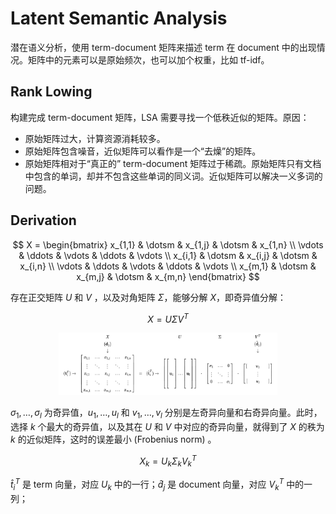# Latent Semantic Analysis

潜在语义分析，使用 term-document 矩阵来描述 term 在 document 中的出现情况。矩阵中的元素可以是原始频次，也可以加个权重，比如 tf-idf。

## Rank Lowing

构建完成 term-document 矩阵，LSA 需要寻找一个低秩近似的矩阵。原因：

- 原始矩阵过大，计算资源消耗较多。
- 原始矩阵包含噪音，近似矩阵可以看作是一个“去燥”的矩阵。
- 原始矩阵相对于“真正的” term-document 矩阵过于稀疏。原始矩阵只有文档中包含的单词，却并不包含这些单词的同义词。近似矩阵可以解决一义多词的问题。



## Derivation

$$
X = 
\begin{bmatrix}
   x_{1,1} & \dotsm & x_{1,j} & \dotsm & x_{1,n} \\
   \vdots & \ddots & \vdots & \ddots & \vdots \\
   x_{i,1} & \dotsm & x_{i,j} & \dotsm & x_{i,n} \\
   \vdots & \ddots & \vdots & \ddots & \vdots \\
   x_{m,1} & \dotsm & x_{m,j} & \dotsm & x_{m,n}
\end{bmatrix}
$$

存在正交矩阵 $U$ 和 $V$ ，以及对角矩阵 $\Sigma$，能够分解 $X$，即奇异值分解：

$$
X = U \Sigma V^T
$$

<center><img src="./images/svd.png" width = "350" height = "100"/></center>

$\sigma_1,\dotso,\sigma_l$ 为奇异值，$u_1,\dotso,u_l$ 和 $v_1,\dotso,v_l$ 分别是左奇异向量和右奇异向量。此时，选择 $k$ 个最大的奇异值，以及其在 $U$ 和 $V$ 中对应的奇异向量，就得到了 $X$ 的秩为 $k$ 的近似矩阵，这时的误差最小 (Frobenius norm) 。

$$
X_k = U_k \Sigma_k V_k^T
$$

$\hat{t}_i^T$  是 term 向量，对应 $U_k$ 中的一行；$\hat{d}_j$ 是 document 向量，对应 $V_k^T$ 中的一列；